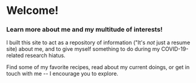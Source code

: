 # Welcome!

### Learn more about me and my multitude of interests!

I built this site to act as a repository of information ("It's *not* just a resume site)
about me, and to give myself something to do during my COVID-19-related research hiatus.

Find some of my favorite recipes, read about my current doings, or get in touch
with me -- I encourage you to explore.
